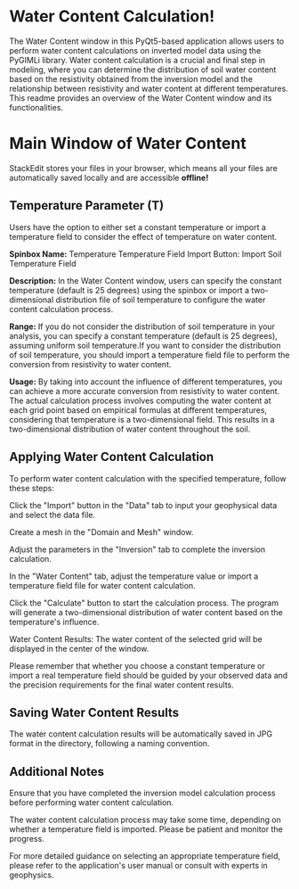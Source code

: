 ﻿# Water Content Calculation!

The Water Content window in this PyQt5-based application allows users to perform water content calculations on inverted model data using the PyGIMLi library. Water content calculation is a crucial and final step in modeling, where you can determine the distribution of soil water content based on the resistivity obtained from the inversion model and the relationship between resistivity and water content at different temperatures. This readme provides an overview of the Water Content window and its functionalities.



# Main Window of Water Content

StackEdit stores your files in your browser, which means all your files are automatically saved locally and are accessible **offline!**

## Temperature Parameter (T)

Users have the option to either set a constant temperature or import a temperature field to consider the effect of temperature on water content.

**Spinbox Name:** Temperature
Temperature Field Import Button: Import Soil Temperature Field

**Description:** In the Water Content window, users can specify the constant temperature (default is 25 degrees) using the spinbox or import a two-dimensional distribution file of soil temperature to configure the water content calculation process.

**Range:**
If you do not consider the distribution of soil temperature in your analysis, you can specify a constant temperature (default is 25 degrees), assuming uniform soil temperature.If you want to consider the distribution of soil temperature, you should import a temperature field file to perform the conversion from resistivity to water content.

**Usage:** By taking into account the influence of different temperatures, you can achieve a more accurate conversion from resistivity to water content. The actual calculation process involves computing the water content at each grid point based on empirical formulas at different temperatures, considering that temperature is a two-dimensional field. This results in a two-dimensional distribution of water content throughout the soil.


## Applying Water Content Calculation

To perform water content calculation with the specified temperature, follow these steps:

Click the "Import" button in the "Data" tab to input your geophysical data and select the data file.

Create a mesh in the "Domain and Mesh" window.

Adjust the parameters in the "Inversion" tab to complete the inversion calculation.

In the "Water Content" tab, adjust the temperature value or import a temperature field file for water content calculation.

Click the "Calculate" button to start the calculation process. The program will generate a two-dimensional distribution of water content based on the temperature's influence.

Water Content Results: The water content of the selected grid will be displayed in the center of the window.

Please remember that whether you choose a constant temperature or import a real temperature field should be guided by your observed data and the precision requirements for the final water content results.


## Saving Water Content Results

The water content calculation results will be automatically saved in JPG format in the directory, following a naming convention.


## Additional Notes

Ensure that you have completed the inversion model calculation process before performing water content calculation.

The water content calculation process may take some time, depending on whether a temperature field is imported. Please be patient and monitor the progress.

For more detailed guidance on selecting an appropriate temperature field, please refer to the application's user manual or consult with experts in geophysics.


